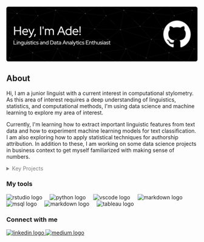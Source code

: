 ![Header](NewHeader.png)

## About
Hi, I am a junior linguist with a current interest in computational stylometry. As this area of interest requires a deep understanding of linguistics, statistics, and computational methods, I'm using data science and machine learning to explore my area of interest. 

Currently, I'm learning how to extract important linguistic features from text data and how to experiment machine learning models for text classification. I am also exploring how to apply statistical techniques for authorship attribution. In addition to these, I am working on some data science projects in business context to get myself familiarized with making sense of numbers.


<details>
<summary style='color:grey'>Key Projects</summary>
<br>

**Predictive Modeling**

| Project Name | Description |
| --- | --- |
| **Optimizing Ride Fares: A Dynamic Pricing Model for Ride-Sharing Services** | Currently, ride-sharing prices are primarily set based on ride duration, overlooking fluctuating demand and supply. This project explores a dynamic pricing model powered by machine learning to enhance profitability while keeping prices appealing to customers. By experimenting with 12 ML algorithms and two feature engineering techniques (feature selection and polynomial expansion), the project developed a model that, when tested with a simulation of 100 customers, showed that increasing the key feature—expected ride duration—by 20% through a promotional campaign could generate a net profit of $2.4K. ([URL](https://github.com/LingAdeu/dynamic-pricing-model.git)) | 
| **Addressing Customer Churn in an E-Commerce Company** | This project seeks to reduce an e-commerce company's customer churn rate from 16.8% to 10%. Using diagnostic analysis and a classification model, we focused on minimizing false negatives due to their higher financial impact. After testing various techniques and algorithms, we chose XGBoost and identified tenure and cashback amount as key factors for intervention. Simulations showed that with targeted strategies, achieving the 10% churn rate is feasible. ([URL](https://github.com/LingAdeu/customer-churn-prediction.git)) | 
<!-- | Development and Evaluation of a Classification Model for Spam Detection | This project developed a classification model to identify spam messages (1 for spam, 0 for legitimate) for a telecommunications company. F1 score was selected as the primary metric to balance false positives and false negatives. Logistic regression emerged as the best model, achieving an F1 score of 0.92 ± 0.01 across 10 folds. Additionally, the model's potential to save $23K through reduced spam impact highlights its financial and operational benefits. ([URL](https://github.com/LingAdeu/spam-message-prediction.git)) | -->
<!-- | Predicting Hotel Booking Cancellations to Minimize Revenue Loss due to False Negative | Despite an increase in reviews, about 36% (5.7 thousand) of Airbnb listings in Bangkok received none from 2012 to 2022. This project explores why some listings lack reviews and offers recommendations for Airbnb Thailand. It finds that unreviewed listings often have higher prices and longer minimum stays, which may deter bookings and reviews. In contrast, reviewed listings are typically entire homes or apartments, more centrally located, and closer to popular areas. Recommendations include adjusting prices and minimum stays for unreviewed listings, running promotions to boost reviews, and improving marketing to highlight unique features and attractions. ([URL](https://github.com/LingAdeu/bangkok-airbnb-review-exploration.git)) | -->

**Data Analysis**

| Project Name | Description |
| --- | --- |
| **Evaluating Marketing Campaign Effectiveness for New Menu Items: An A/B Testing Approach** | This project assesses which promotional campaign best boosts sales for a fast-food company's new menu items. Statistical analysis, including the Kruskal-Wallis H test and Dunn's post-hoc test, was used due to non-normal sales distributions and outliers. Results showed the first campaign achieved the highest median sales, but differences between campaigns were minor. It is recommended that the Marketing Manager reevaluate marketing strategies and target customers to improve campaign impact. ([URL](https://github.com/LingAdeu/ab-testing-campaign-effectiveness.git)) | 
| **Improving the Number of Review: Exploring Review Patterns in Bangkok's Airbnb Landscape** | Despite an increase in reviews, about 36% (5.7 thousand) of Airbnb listings in Bangkok received none from 2012 to 2022. This project explores why some listings lack reviews and offers recommendations for Airbnb Thailand. It finds that unreviewed listings often have higher prices and longer minimum stays, which may deter bookings and reviews. In contrast, reviewed listings are typically entire homes or apartments, more centrally located, and closer to popular areas. Recommendations include adjusting prices and minimum stays for unreviewed listings, running promotions to boost reviews, and improving marketing to highlight unique features and attractions. ([URL](https://github.com/LingAdeu/bangkok-airbnb-review-exploration.git)) | 
<!--- | Navigating Negative Feedback: Strategies for Addressing Low Ratings in American Starbucks | This project features an analysis of low customer satisfaction ratings for Starbucks in the US, using reviews from ConsumerAffairs. The project examines factors leading to 1-star reviews by employing data preprocessing, word frequency analysis, n-grams, and collocations to reveal common themes and patterns. The findings offer actionable recommendations to enhance customer satisfaction, with a focus on service, product quality, and cleanliness, and places particular emphasis on feedback from California. ([URL](https://github.com/LingAdeu/starbucks-low-rating-issue.git)) | --->

**Natural Language Processing**

| Project Name | Description |
| --- | --- |
| **Regular Expression for Rule-Based Content Moderation** | This project addresses taboo expressions in computer-mediated communications by detecting and censoring specific elements of messages (e.g., *"Shit, I forgot!"* $\rightarrow$ *"\*\*\*\*, I forgot!"*). A rule-based approach using regular expressions was chosen over machine learning for its efficient implementation, high explainability to stakeholders, and reliable detection of inappropriate content through rule matching. ([URL](https://github.com/LingAdeu/regex-for-content-moderation.git)) |
| **Using Personal Names to Predict Gender: A 3-Character N-Gram Approach** | This project investigated whether conventional machine learning algorithms with character n-grams could outperform Long Short-Term Memory (LSTM) models, which achieved an F1 score of 0.93 ([Septiandri, 2017](https://doi.org/10.48550/arXiv.1707.07129)). Using 3-character n-grams focusing on word boundaries to capture spacing between name parts, the Support Vector Machine (SVM) with a linear kernel performed best, achieving an F1 score of 0.94. The results suggest that conventional models can match or exceed LSTM performance when using word-boundary 3-character n-grams. ([URL](https://github.com/LingAdeu/predicting-gender-based-on-name)) |
</details>

<div align="left">
  <h3 align="left">My tools</h3>
  <img src="https://cdn.jsdelivr.net/gh/devicons/devicon/icons/rstudio/rstudio-original.svg" height="40" alt="rstudio logo"  />
  <img width="12" />
  <img src="https://cdn.jsdelivr.net/gh/devicons/devicon/icons/python/python-original.svg" height="40" alt="python logo"  />
  <img width="12" />
  <img src="https://cdn.jsdelivr.net/gh/devicons/devicon/icons/vscode/vscode-original.svg" height="40" alt="vscode logo"  />
  <img width="12" />
<!---  <img src="https://cdn.jsdelivr.net/gh/devicons/devicon@latest/icons/jupyter/jupyter-original-wordmark.svg" height="40" />
  <img width="12" /> --->
  <img src="https://git-scm.com/images/logos/downloads/Git-Icon-1788C.svg" height="40" alt="markdown logo"/>
  <img width="12" /> 
<!---  <img src="https://cdn.jsdelivr.net/gh/devicons/devicon/icons/markdown/markdown-original.svg" height="40" alt="markdown logo"  />
  <img width="12" /> --->
  <img src="https://cdn.jsdelivr.net/gh/devicons/devicon@latest/icons/mysql/mysql-original.svg" height="40" alt="msql logo"/>
  <img width="12" /> 
  <img src="https://upload.wikimedia.org/wikipedia/commons/1/10/2023_Obsidian_logo.svg" height="40" alt="markdown logo"/>
  <img width="12" /> 
  <img src="https://img.icons8.com/color/48/tableau-software.png" height="40" alt="tableau logo"/>
  <img width="12" /> 
</div>

<!--- 
<details>
<summary style='color:grey'>Libraries</summary>
<br>

<img src="https://img.icons8.com/color/144/pandas.png" height="40" alt="pandas logo"  />
  <img width="12" />
<img src="https://upload.wikimedia.org/wikipedia/commons/6/67/Numpy-svgrepo-com.svg" height="40" alt="numpy logo"  />
  <img width="12" />
<img src="https://seaborn.pydata.org/_images/logo-mark-lightbg.svg" height="40" alt="seaborn logo" />
  <img width="12" />
  <img width="12" />
  <img width="12" />
  <img width="12" />
<img src="https://upload.wikimedia.org/wikipedia/commons/0/05/Scikit_learn_logo_small.svg" height="40" alt="scikitlearn logo"  />
  <img width="12" />
</details>
--->

<div align="left">
<h3 align="left">Connect with me</h3>
  <a href="https://www.linkedin.com/in/adelia-januarto/" target="_blank">
    <img src="https://raw.githubusercontent.com/maurodesouza/profile-readme-generator/master/src/assets/icons/social/linkedin/default.svg" width="52" height="40" alt="linkedin logo"  />
  </a>
  <a href="https://medium.com/@lingostat" target="_blank">
    <img src="https://raw.githubusercontent.com/maurodesouza/profile-readme-generator/master/src/assets/icons/social/medium/default.svg" width="52" height="40" alt="medium logo"  />
  </a>
</div>
